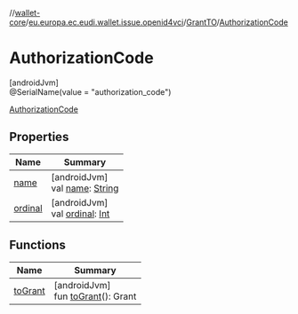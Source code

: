 //[wallet-core](../../../../index.md)/[eu.europa.ec.eudi.wallet.issue.openid4vci](../../index.md)/[GrantTO](../index.md)/[AuthorizationCode](index.md)

# AuthorizationCode

[androidJvm]\
@SerialName(value = &quot;authorization_code&quot;)

[AuthorizationCode](index.md)

## Properties

| Name | Summary |
|---|---|
| [name](../../../eu.europa.ec.eudi.wallet.transfer.openId4vp/-jws-algorithm/-ed448/index.md#-372974862%2FProperties%2F1615067946) | [androidJvm]<br>val [name](../../../eu.europa.ec.eudi.wallet.transfer.openId4vp/-jws-algorithm/-ed448/index.md#-372974862%2FProperties%2F1615067946): [String](https://kotlinlang.org/api/latest/jvm/stdlib/kotlin-stdlib/kotlin/-string/index.html) |
| [ordinal](../../../eu.europa.ec.eudi.wallet.transfer.openId4vp/-jws-algorithm/-ed448/index.md#-739389684%2FProperties%2F1615067946) | [androidJvm]<br>val [ordinal](../../../eu.europa.ec.eudi.wallet.transfer.openId4vp/-jws-algorithm/-ed448/index.md#-739389684%2FProperties%2F1615067946): [Int](https://kotlinlang.org/api/latest/jvm/stdlib/kotlin-stdlib/kotlin/-int/index.html) |

## Functions

| Name | Summary |
|---|---|
| [toGrant](../to-grant.md) | [androidJvm]<br>fun [toGrant](../to-grant.md)(): Grant |
